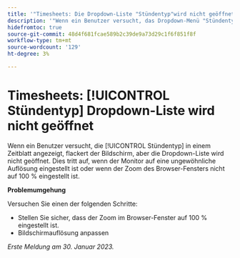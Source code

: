 ```yaml
---
title: '"Timesheets: Die Dropdown-Liste "Stündentyp"wird nicht geöffnet."'
description: '"Wenn ein Benutzer versucht, das Dropdown-Menü "Stündentyp"auf einem Zeitblatt zu öffnen, flackert der Bildschirm, aber die Dropdown-Liste wird nicht geöffnet. Dies tritt auf, wenn der Monitor auf eine ungewöhnliche Auflösung eingestellt ist oder der Zoom des Browser-Fensters nicht auf 100 % eingestellt ist."'
hidefromtoc: true
source-git-commit: 48d4f681fcae589b2c39de9a73d29c1f6f851f8f
workflow-type: tm+mt
source-wordcount: '129'
ht-degree: 3%

---
```



# Timesheets: [!UICONTROL Stündentyp] Dropdown-Liste wird nicht geöffnet

Wenn ein Benutzer versucht, die [!UICONTROL Stündentyp] in einem Zeitblatt angezeigt, flackert der Bildschirm, aber die Dropdown-Liste wird nicht geöffnet. Dies tritt auf, wenn der Monitor auf eine ungewöhnliche Auflösung eingestellt ist oder wenn der Zoom des Browser-Fensters nicht auf 100 % eingestellt ist.

**Problemumgehung**

Versuchen Sie einen der folgenden Schritte:

* Stellen Sie sicher, dass der Zoom im Browser-Fenster auf 100 % eingestellt ist.
* Bildschirmauflösung anpassen

_Erste Meldung am 30. Januar 2023._

